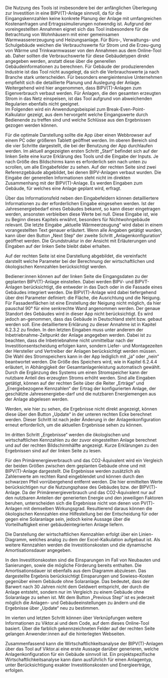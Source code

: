 Die Nutzung des Tools ist insbesondere bei der anfänglichen Überlegung zur Investition in eine BIPV(T)-Anlage sinnvoll, da für die Eingangskennzahlen keine konkrete Planung der Anlage mit umfangreichen Kostenanfragen und Ertragssimulierungen notwendig ist. 
Aufgrund der voreingestellten Annahmen eignet sich das Tool insbesondere für die Betrachtung von Wohnhäusern mit einer gemeinsamen Warmwassererzeugung und Heizungsanlage. Für Büro-, Verwaltungs- und Schulgebäude weichen die Verbrauchswerte für Strom und die Erzeu-gung von Wärme und Trinkwarmwasser von den Annahmen aus dem Online-Tool ab. Daher sollten die Verbrauchswerte für diese Gebäudetypen direkt angegeben werden, anstatt diese über die generellen Gebäudeinformationen zu berechnen. 
Für Gebäude der produzierenden Industrie ist das Tool nicht ausgelegt, da sich die Verbrauchswerte ja nach Branche stark unterscheiden. Für besonders energieintensive Unternehmen empfiehlt sich die detaillierte Planung und Auslegung der Anlage. Weitergehend wird hier angenommen, dass BIPV(T)-Anlagen zum Eigenverbrauch verbaut werden. Für Anlagen, die den gesamten erzeugten Strom in das Netz einspeisen, ist das Tool aufgrund von abweichenden Regularien ebenfalls nicht geeignet.   
Im Folgenden wird ein Anwendungsbeispiel zum Break-Even-Point-Kalkulator gezeigt, aus dem hervorgeht welche Eingangswerte durch Bedienende zu treffen sind und welche Schlüsse aus den Ergebnissen gezogen werden können. 

Für die optimale Darstellung sollte die App über einen Webbrowser auf einem PC oder größeren Tablett geöffnet werden.
Im oberen Bereich sind die vier Schritte dargestellt, die bei der Benutzung der App durchlaufen werden. Im aktuell angezeigten ersten Schritt „Start“ befindet sich auf der linken Seite eine kurze Erklärung des Tools und die Eingabe der Inputs. Je nach Größe des Bildschirms kann es erforderlich sein nach unten zu scrollen, um alle Eingabefelder zu sehen. Auf der rechten Seite sind zwei Referenzgebäude abgebildet, bei denen BIPV-Anlagen verbaut wurden.
Die Eingabe der generellen Informationen steht nicht im direkten Zusammenhang mit der BIPV(T)-Anlage. Es werden Eingaben zum Gebäude, für welches eine Anlage geplant wird, erfragt. 

Über das Informationsfeld neben den Eingabefeldern können detailliertere Informationen zu der erforderlichen Eingabe eingesehen werden. Ist der Jahresenergiebedarf eines Gebäudes bekannt, so kann dieser eingetragen werden, ansonsten verbleiben diese Werte bei null. Diese Eingabe ist, wie zu Beginn dieses Kapitels erwähnt, besonders für Nichtwohngebäude relevant. Die letzte Eingabe „aktuelle Wärmeerzeugung“ wird dabei in einem vorangestellten Text genauer erläutert. 
Wenn alle Angaben getätigt wurden, kann über den Button „Next Step“ der zweite Schritt „Anlagenkonfiguration“ geöffnet werden.  Die Grundstruktur in der Ansicht mit Erläuterungen und Eingaben auf der linken Seite bleibt dabei erhalten. 
 
Auf der rechten Seite ist eine Darstellung abgebildet, die vereinfacht darstellt welche Parameter bei der Berechnung der wirtschaftlichen und ökologischen Kennzahlen berücksichtigt werden. 

Bediener:innen können auf der linken Seite die Eingangsdaten zu der geplanten BIPV(T)-Anlage einstellen. Dabei werden BIPV- und BIPVT-Anlagen berücksichtigt, die entweder in das Dach oder in die Fassade eines Gebäudes integriert werden. Die BIPV(T)-Anlage wird dabei tiefergehend über drei Parameter definiert: die Fläche, die Ausrichtung und die Neigung. Für Fassadenflächen ist eine Einstellung der Neigung nicht möglich, da hier pauschal 90° für eine senkrechte Wand angenommen werden. 
Der genaue Standort des Gebäudes wird in dieser App nicht berücksichtigt. Es wird jedoch an-genommen, dass das Gebäude in Deutschland steht bzw. gebaut werden soll. Eine detailliertere Erklärung zu dieser Annahme ist in Kapitel 6.2.3.2 zu finden. 
In den letzten Eingaben muss unter anderem der Inbetriebnahme-Zeitpunkt der Anlage angegeben werden. Dabei ist zu beachten, dass die Inbetriebnahme nicht unmittelbar nach der Investitionsentscheidung erfolgen kann, sondern Liefer- und Montagezeiten der Hersteller und Vertreiber der Anlagen berücksichtigt werden müssen. Die Wahl des Stromspeichers kann in der App lediglich mit „ja“ oder „nein“ beantwortet werden. Die Größe des Speichers wird, wie in Kapitel 6.2.4.4 erläutert, in Abhängigkeit der Gesamtanlagenleistung automatisch gewählt. Durch die Ergänzung des Systems um einen Stromspeicher kann der nutzbare Anteil des erzeugten Stroms erhöht werden. 
Sind alle Eingaben getätigt, können auf der rechten Seite über die Reiter „Erträge“ und „Energiebezogene Kennzahlen“ der Ertrag der konfigurierten Anlage, der geschätzte Jahresenergiebe-darf und die nutzbaren Energiemengen aus der Anlage abgelesen werden. 

Werden, wie hier zu sehen, die Ergebnisse nicht direkt angezeigt, können diese über den Button „Update“ in der unteren rechten Ecke berechnet werden. Dieser Schritt ist nach jeder Änderung in der Anlagenkonfiguration erneut erforderlich, um die aktuellen Ergebnisse sehen zu können. 

Im dritten Schritt „Ergebnisse“ werden die ökologischen und wirtschaftlichen Kennzahlen zu der zuvor eingestellten Anlage berechnet und auf der rechten Bildschirmhälfte angezeigt. Kurze Erklärungen zu den Ergebnissen sind auf der linken Seite zu lesen. 

Für den Primärenergieverbrauch und das CO2-Äquivalent wird ein Vergleich der beiden Größen zwischen dem geplanten Gebäude ohne und mit BIPV(T)-Anlage dargestellt. Die Ergebnisse werden zusätzlich als Zahlenwerte am rechten Rand eingeblendet und können durch den schwarzen Pfeil vorrübergehend entfernt werden. 
Die hier ermittelten Werte berücksichtigen nur die Nutzungsphase des Gebäudes bzw. der BIPV(T)-Anlage. Da der Primärenergieverbrauch und das CO2-Äquivalent nur auf den nutzbaren Anteilen der generierten Energie und den jeweiligen Faktoren beruhen, unterscheiden sich die Ergebnisse nicht von denen von PV(T)-Anlagen mit demselben Wirkungsgrad. Resultierend daraus können die ökologischen Kennzahlen eine Hilfestellung bei der Entscheidung für oder gegen eine Solaranlage sein, jedoch keine Aussage über die Vorteilhaftigkeit einer gebäudeintegrierten Anlage liefern. 

Die Darstellung der wirtschaftlichen Kennzahlen erfolgt über ein Linien-Diagramm, welches analog zu dem der Excel-Kalkulation aufgebaut ist. Als weitere Kennzahlen werden die Investitionskosten und die dynamische Amortisationsdauer angegeben. 

In den Investitionskosten sind die Einsparungen im Fall von Neubauten und Sanierungen, sowie die mögliche Förderung bereits enthalten. Die Amortisationsdauer ist ebenfalls aus dem Diagramm abzulesen. Das dargestellte Ergebnis berücksichtigt Einsparungen und Sowieso-Kosten gegenüber einem Gebäude ohne Solaranlage. Das bedeutet, dass der Barwert nach 30 Jahren nicht dem Geldwert entspricht, der durch die Anlage entsteht, sondern nur im Vergleich zu einem Gebäude ohne Solaranlage zu sehen ist. 
Mit dem Button „Previous Step“ ist es jederzeit möglich die Anlagen- und Gebäudeeinstellungen zu ändern und die Ergebnisse über „Update“ neu zu bestimmen. 

Im vierten und letzten Schritt können über Verknüpfungen weitere Informationen zu Viktor.ai und dem Code, auf dem dieses Online-Tool basiert. Über die farblich gekennzeichneten Felder auf der rechten Seite gelangen Anwender:innen auf die hinterlegten Webseiten.

Zusammenfassend kann die Wirtschaftlichkeitsanalyse der BIPV(T)-Anlagen über das Tool auf Viktor.ai eine erste Aussage darüber generieren, welche Anlagenkonfiguration für ein Gebäude sinnvoll ist. Ein projektspezifische Wirtschaftlichkeitsanalyse kann dann ausführlich für einen Anlagentyp, unter Berücksichtigung exakter Investitionskosten und Energieerträge, erfolgen.  

